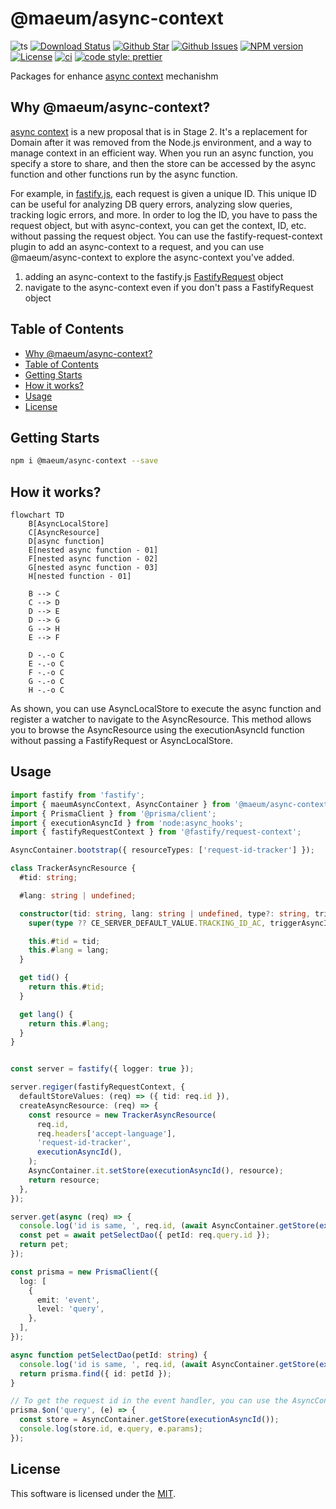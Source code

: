 # @maeum/async-context  <!-- omit in toc -->

![ts](https://flat.badgen.net/badge/Built%20With/TypeScript/blue)
[![Download Status](https://img.shields.io/npm/dw/@maeum/async-context.svg?style=flat-square)](https://npmcharts.com/compare/@maeum/async-context?minimal=true)
[![Github Star](https://img.shields.io/github/stars/maeumjs/async-context.svg?style=flat-square)](https://github.com/maeumjs/async-context)
[![Github Issues](https://img.shields.io/github/issues/maeumjs/async-context)](https://github.com/maeumjs/async-context/issues)
[![NPM version](https://img.shields.io/npm/v/@maeum/async-context.svg?style=flat-square)](https://www.npmjs.com/package/@maeum/async-context)
[![License](https://img.shields.io/npm/l/@maeum/async-context.svg?style=flat-square)](https://github.com/maeumjs/async-context/blob/master/LICENSE)
[![ci](https://github.com/maeumjs/async-context/actions/workflows/ci.yml/badge.svg)](https://github.com/maeumjs/async-context/actions/workflows/ci.yml)
[![code style: prettier](https://img.shields.io/badge/code_style-prettier-ff69b4.svg?style=flat-square)](https://github.com/prettier/prettier)

Packages for enhance [async context](https://github.com/tc39/proposal-async-context) mechanishm

## Why @maeum/async-context?

[async context](https://github.com/tc39/proposal-async-context) is a new proposal that is in Stage 2. It's a replacement for Domain after it was removed from the Node.js environment, and a way to manage context in an efficient way. When you run an async function, you specify a store to share, and then the store can be accessed by the async function and other functions run by the async function.

For example, in [fastify.js](https://fastify.dev/), each request is given a unique ID. This unique ID can be useful for analyzing DB query errors, analyzing slow queries, tracking logic errors, and more. In order to log the ID, you have to pass the request object, but with async-context, you can get the context, ID, etc. without passing the request object. You can use the fastify-request-context plugin to add an async-context to a request, and you can use @maeum/async-context to explore the async-context you've added.

1. adding an async-context to the fastify.js [FastifyRequest](https://fastify.dev/docs/latest/Reference/Request/) object
1. navigate to the async-context even if you don't pass a FastifyRequest object

## Table of Contents

- [Why @maeum/async-context?](#why-maeumasync-context)
- [Table of Contents](#table-of-contents)
- [Getting Starts](#getting-starts)
- [How it works?](#how-it-works)
- [Usage](#usage)
- [License](#license)

## Getting Starts

```bash
npm i @maeum/async-context --save
```

## How it works?

```mermaid
flowchart TD
    B[AsyncLocalStore]
    C[AsyncResource]
    D[async function]
    E[nested async function - 01]
    F[nested async function - 02]
    G[nested async function - 03]
    H[nested function - 01]

    B --> C
    C --> D
    D --> E
    D --> G
    G --> H
    E --> F

    D -.-o C
    E -.-o C
    F -.-o C
    G -.-o C
    H -.-o C
```

As shown, you can use AsyncLocalStore to execute the async function and register a watcher to navigate to the AsyncResource. This method allows you to browse the AsyncResource using the executionAsyncId function without passing a FastifyRequest or AsyncLocalStore.

## Usage

```ts
import fastify from 'fastify';
import { maeumAsyncContext, AsyncContainer } from '@maeum/async-context';
import { PrismaClient } from '@prisma/client';
import { executionAsyncId } from 'node:async_hooks';
import { fastifyRequestContext } from '@fastify/request-context';

AsyncContainer.bootstrap({ resourceTypes: ['request-id-tracker'] });

class TrackerAsyncResource {
  #tid: string;

  #lang: string | undefined;

  constructor(tid: string, lang: string | undefined, type?: string, triggerAsyncId?: number) {
    super(type ?? CE_SERVER_DEFAULT_VALUE.TRACKING_ID_AC, triggerAsyncId);

    this.#tid = tid;
    this.#lang = lang;
  }

  get tid() {
    return this.#tid;
  }

  get lang() {
    return this.#lang;
  }
}


const server = fastify({ logger: true });

server.regiger(fastifyRequestContext, {
  defaultStoreValues: (req) => ({ tid: req.id }),
  createAsyncResource: (req) => {
    const resource = new TrackerAsyncResource(
      req.id,
      req.headers['accept-language'],
      'request-id-tracker',
      executionAsyncId(),
    );
    AsyncContainer.it.setStore(executionAsyncId(), resource);
    return resource;
  },
});

server.get(async (req) => {
  console.log('id is same, ', req.id, (await AsyncContainer.getStore(executionAsyncId())).tid);
  const pet = await petSelectDao({ petId: req.query.id });
  return pet;
});

const prisma = new PrismaClient({
  log: [
    {
      emit: 'event',
      level: 'query',
    },
  ],
});

async function petSelectDao(petId: string) {
  console.log('id is same, ', req.id, (await AsyncContainer.getStore(executionAsyncId())).tid);
  return prisma.find({ id: petId });
}

// To get the request id in the event handler, you can use the AsyncContainer's getStore function to access the context
prisma.$on('query', (e) => {
  const store = AsyncContainer.getStore(executionAsyncId());
  console.log(store.id, e.query, e.params);
});
```

## License

This software is licensed under the [MIT](https://github.com/imjuni/ctix/blob/master/LICENSE).
